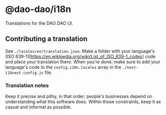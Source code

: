 # @dao-dao/i18n

Translations for the DAO DAO UI.

## Contributing a translation

See `./locales/en/translation.json`. Make a folder with your language's (ISO 639-1)[https://en.wikipedia.org/wiki/List_of_ISO_639-1_codes] code and place your translation there. When you're done, make sure to add your language's code to the `config.i18n.locales` array in the `./next-i18next.config.js` file.

### Translation notes

Keep it precise and pithy, in that order; people's businesses depend on understanding what this software does. Within those constraints, keep it as casual and informal as possible.

